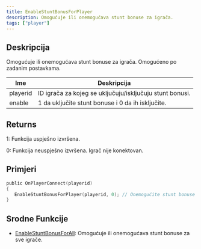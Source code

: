 ```yaml
---
title: EnableStuntBonusForPlayer
description: Omogućuje ili onemogućava stunt bonuse za igrača.
tags: ["player"]
---
```


## Deskripcija

Omogućuje ili onemogućava stunt bonuse za igrača. Omogućeno po zadanim postavkama.

| Ime      | Deskripcija                                              |
| -------- | -------------------------------------------------------- |
| playerid | ID igrača za kojeg se uključuju/isključuju stunt bonusi. |
| enable   | 1 da uključite stunt bonuse i 0 da ih isključite.        |

## Returns

1: Funkcija uspješno izvršena.

0: Funkcija neuspješno izvršena. Igrač nije konektovan.

## Primjeri

```c
public OnPlayerConnect(playerid)
{
   EnableStuntBonusForPlayer(playerid, 0); // Onemogućite stunt bonuse kad se igrač konektuje na server.
}
```

## Srodne Funkcije

- [EnableStuntBonusForAll](EnableStuntBonusForAll): Omogućuje ili onemogućava stunt bonuse za sve igrače.
